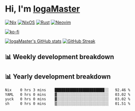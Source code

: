 # Hi, I'm [IogaMaster](https://youtube.com/IogaMaster)  

[![Nix](https://img.shields.io/badge/NIX-5277C3.svg?style=for-the-badge&logo=NixOS&logoColor=white)](https://builtwithnix.org/)
[![NixOS](https://img.shields.io/badge/NIXOS-5277C3.svg?style=for-the-badge&logo=NixOS&logoColor=white)](https://nixos.org/)
[![Rust](https://img.shields.io/badge/rust-%23000000.svg?style=for-the-badge&logo=rust&logoColor=white)](https://www.rust-lang.org/)
[![Neovim](https://img.shields.io/badge/NeoVim-%2357A143.svg?&style=for-the-badge&logo=neovim&logoColor=white)](https://github.com/neovim/neovim)

[![ko-fi](https://ko-fi.com/img/githubbutton_sm.svg)](https://ko-fi.com/X8X2P08GZ)

[![IogaMaster's GitHub stats](https://github-readme-stats.vercel.app/api?username=IogaMaster&show_icons=true&bg_color=1e1e2e&text_color=cdd6f4&icon_color=cba6f7&title_color=94e2d5)](https://github.com/IogaMaster)
[![GitHub Streak](https://streak-stats.demolab.com?user=IogaMaster&theme=catppuccin-mocha&hide_border=false&date_format=M%20j%5B%2C%20Y%5D)](https://git.io/streak-stats)


## 📊 Weekly development breakdown

<!--START_SECTION:wakaweek-->
<!--END_SECTION:wakaweek-->

## 📊 Yearly development breakdown
<!--START_SECTION:wakayear-->

```txt
Nix    0 hrs 3 mins    ███████████████████████░░   92.46 %
YAML   0 hrs 0 mins    ▓░░░░░░░░░░░░░░░░░░░░░░░░   03.02 %
yuck   0 hrs 0 mins    ▓░░░░░░░░░░░░░░░░░░░░░░░░   03.02 %
sh     0 hrs 0 mins    ▒░░░░░░░░░░░░░░░░░░░░░░░░   01.51 %
```

<!--END_SECTION:wakayear-->
